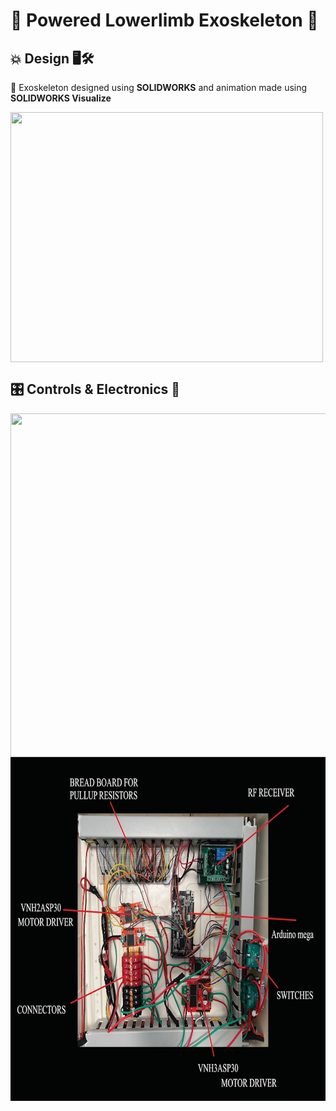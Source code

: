 # 🤖 Powered Lowerlimb Exoskeleton 🦿       
## 💥 Design 🖥️🛠️    
🧿 Exoskeleton designed using **SOLIDWORKS** and animation made using **SOLIDWORKS Visualize**       
      
<img align="middle" height="400" width="500" src="https://github.com/devsonni/Powered-Lowerlimb-Exoskeleton/blob/main/Docs/Exoskeleton%20Gif%20Cropped.gif">     

## 🎛️ Controls & Electronics 🔌    


<img align="middle" height="550" width="800" src="https://github.com/devsonni/Powered-Lowerlimb-Exoskeleton/blob/main/Docs/Circuit_Diagram_Exoskeleton.jpg">

<img align="middle" height="550" width="700" src="https://github.com/devsonni/Powered-Lowerlimb-Exoskeleton/blob/main/Docs/Named_Exoskeleton_control_board.jpg">

